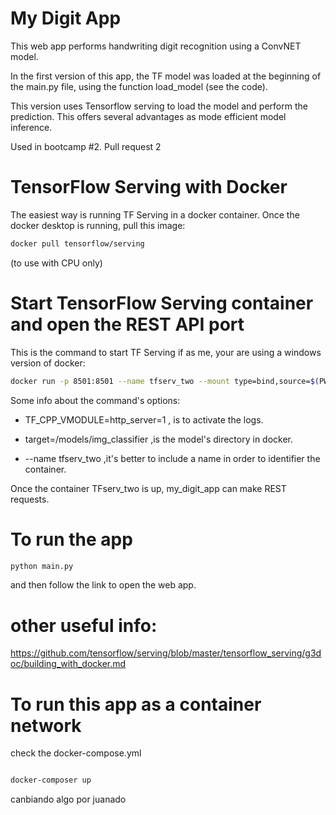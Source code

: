 # My Digit App

This web app performs handwriting digit recognition using a ConvNET model. 

In the first version of this app, the TF model was loaded at the beginning of the main.py file, using the function load_model (see the code). 

This version uses Tensorflow serving to load the model and perform the prediction. This offers several advantages as mode efficient model inference.

Used in bootcamp #2. Pull request 2

# TensorFlow Serving with Docker

The easiest way is running TF Serving in a docker container. Once the docker desktop is running, pull this image:

```bash
docker pull tensorflow/serving
```

(to use with CPU only)

# Start TensorFlow Serving container and open the REST API port

This is the command to start TF Serving if as me, your are using a windows version of docker:

```bash
docker run -p 8501:8501 --name tfserv_two --mount type=bind,source=$(PWD)/static/handwriting_model_convnet/,target=/models/img_classifier -e TF_CPP_VMODULE=http_server=1 -e  MODEL_NAME=img_classifier -t tensorflow/serving

```

Some info about the command's options:
- TF_CPP_VMODULE=http_server=1             , is to activate the logs.

- target=/models/img_classifier            ,is the model's directory in docker. 

- --name tfserv_two                        ,it's better to include a name in order to identifier the container. 

Once the container TFserv_two is up, my_digit_app can make REST requests. 

# To run the app 

```bash
python main.py

```
and then follow the link to open the web app. 

# other useful info:
https://github.com/tensorflow/serving/blob/master/tensorflow_serving/g3doc/building_with_docker.md


# To run this app as a container network 

check the docker-compose.yml

```bash

docker-composer up

```
canbiando algo por juanado 